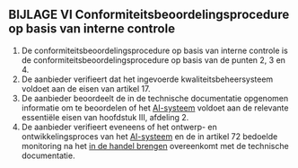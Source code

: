 ## BIJLAGE VI Conformiteitsbeoordelingsprocedure op basis van interne controle

1. De conformiteitsbeoordelingsprocedure op basis van interne controle is de conformiteitsbeoordelingsprocedure op basis van de punten 2, 3 en 4.
2. De aanbieder verifieert dat het ingevoerde kwaliteitsbeheersysteem voldoet aan de eisen van artikel 17.
3. De aanbieder beoordeelt de in de technische documentatie opgenomen informatie om te beoordelen of het [AI-systeem](a3.md#^ai-systeem) voldoet aan de relevante essentiële eisen van hoofdstuk III, afdeling 2.
4. De aanbieder verifieert eveneens of het ontwerp- en ontwikkelingsproces van het [AI-systeem](a3.md#^ai-systeem) en de in artikel 72 bedoelde monitoring na het [in de handel brengen](a3.md#^handel) overeenkomt met de technische documentatie.
